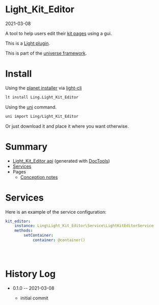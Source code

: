 Light_Kit_Editor
===========
2021-03-08



A tool to help users edit their [kit pages](https://github.com/lingtalfi/Kit) using a gui.


This is a [Light plugin](https://github.com/lingtalfi/Light/blob/master/doc/pages/plugin.md).

This is part of the [universe framework](https://github.com/karayabin/universe-snapshot).


Install
==========

Using the [planet installer](https://github.com/lingtalfi/Light_PlanetInstaller) via [light-cli](https://github.com/lingtalfi/Light_Cli)
```bash
lt install Ling.Light_Kit_Editor
```

Using the [uni](https://github.com/lingtalfi/universe-naive-importer) command.
```bash
uni import Ling/Light_Kit_Editor
```

Or just download it and place it where you want otherwise.






Summary
===========
- [Light_Kit_Editor api](https://github.com/lingtalfi/Light_Kit_Editor/blob/master/doc/api/Ling/Light_Kit_Editor.md) (generated with [DocTools](https://github.com/lingtalfi/DocTools))
- [Services](#services)
- Pages
    - [Conception notes](https://github.com/lingtalfi/Light_Kit_Editor/blob/master/doc/pages/conception-notes.md)






Services
=========


Here is an example of the service configuration:

```yaml
kit_editor:
    instance: Ling\Light_Kit_Editor\Service\LightKitEditorService
    methods:
        setContainer:
            container: @container()





```



History Log
=============

- 0.1.0 -- 2021-03-08

    - initial commit